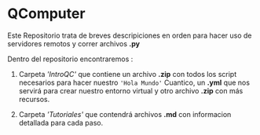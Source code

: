 # QComputer

Este Repositorio trata de breves descripiciones en orden para hacer uso de servidores remotos y correr archivos __.py__

Dentro del repositorio encontraremos : 
1. Carpeta _'IntroQC'_ que contiene un archivo __.zip__ con todos los script necesarios para hacer nuestro ``'Hola Mundo'`` Cuantico, un __.yml__ que nos servirá para crear nuestro entorno virtual y otro archivo __.zip__ con más recursos. 

2. Carpeta _'Tutoriales'_ que contendrá archivos __.md__ con informacion detallada para cada paso. 